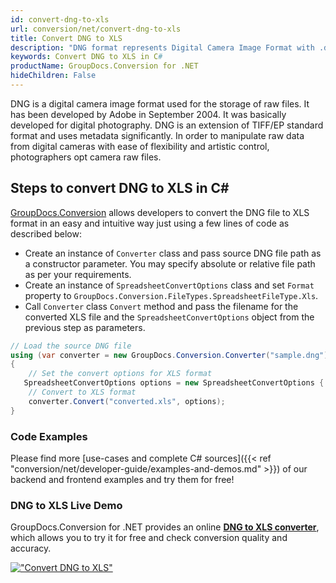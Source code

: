 ```yaml
---
id: convert-dng-to-xls
url: conversion/net/convert-dng-to-xls
title: Convert DNG to XLS
description: "DNG format represents Digital Camera Image Format with .dng extension. Learn how to convert DNG to XLS file programmatically in C# language using GroupDocs.Conversion for .NET library."
keywords: Convert DNG to XLS in C#
productName: GroupDocs.Conversion for .NET
hideChildren: False
---
```


DNG is a digital camera image format used for the storage of raw files. It has been developed by Adobe in September 2004. It was basically developed for digital photography. DNG is an extension of TIFF/EP standard format and uses metadata significantly. In order to manipulate raw data from digital cameras with ease of flexibility and artistic control, photographers opt camera raw files.

## Steps to convert DNG to XLS in C#

[GroupDocs.Conversion](https://products.groupdocs.com/conversion/net) allows developers to convert the DNG file to XLS format in an easy and intuitive way just using a few lines of code as described below:

* Create an instance of `Converter` class and pass source DNG file path as a constructor parameter. You may specify absolute or relative file path as per your requirements. 
* Create an instance of `SpreadsheetConvertOptions` class and set `Format` property to `GroupDocs.Conversion.FileTypes.SpreadsheetFileType.Xls`.
* Call `Converter` class `Convert` method and pass the filename for the converted XLS file and the `SpreadsheetConvertOptions` object from the previous step as parameters.

```csharp
// Load the source DNG file
using (var converter = new GroupDocs.Conversion.Converter("sample.dng"))
{
    // Set the convert options for XLS format
   SpreadsheetConvertOptions options = new SpreadsheetConvertOptions { Format = GroupDocs.Conversion.FileTypes.SpreadsheetFileType.Xls };
    // Convert to XLS format
    converter.Convert("converted.xls", options);
}
```

### Code Examples

Please find more [use-cases and complete C# sources]({{< ref "conversion/net/developer-guide/examples-and-demos.md" >}}) of our backend and frontend examples and try them for free!

### DNG to XLS Live Demo

GroupDocs.Conversion for .NET provides an online [**DNG to XLS converter**](https://products.groupdocs.app/conversion/dng-to-xls), which allows you to try it for free and check conversion quality and accuracy.

[!["Convert DNG to XLS"](conversion/net/images/convert-to-xls/convert-dng-to-xls.png)](https://products.groupdocs.app/conversion/dng-to-xls)